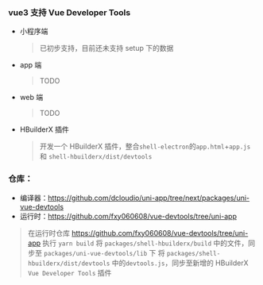 ### vue3 支持 Vue Developer Tools

- 小程序端
  > 已初步支持，目前还未支持 setup 下的数据
- app 端
  > TODO
- web 端
  > TODO
- HBuilderX 插件
  > 开发一个 HBuilderX 插件，整合`shell-electron`的`app.html`+`app.js` 和 `shell-hbuilderx/dist/devtools`

### 仓库：

- 编译器：https://github.com/dcloudio/uni-app/tree/next/packages/uni-vue-devtools
- 运行时：https://github.com/fxy060608/vue-devtools/tree/uni-app

> 在运行时仓库 https://github.com/fxy060608/vue-devtools/tree/uni-app 执行 `yarn build`
> 将 `packages/shell-hbuilderx/build` 中的文件，同步至 `packages/uni-vue-devtools/lib` 下
> 将 `packages/shell-hbuilderx/dist/devtools` 中的`devtools.js`，同步至新增的 HBuilderX `Vue Developer Tools` 插件
